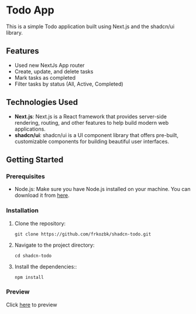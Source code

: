 # Todo App

This is a simple Todo application built using Next.js and the shadcn/ui library.

## Features

- Used new NextJs App router
- Create, update, and delete tasks
- Mark tasks as completed
- Filter tasks by status (All, Active, Completed)

## Technologies Used

- **Next.js**: Next.js is a React framework that provides server-side rendering, routing, and other features to help build modern web applications.
- **shadcn/ui**: shadcn/ui is a UI component library that offers pre-built, customizable components for building beautiful user interfaces.

## Getting Started

### Prerequisites

- Node.js: Make sure you have Node.js installed on your machine. You can download it from [here](https://nodejs.org).

### Installation

1. Clone the repository:

   ```shell
   git clone https://github.com/frkozbk/shadcn-todo.git

2. Navigate to the project directory:

   ```shell
   cd shadcn-todo

3. Install the dependencies::
    ```shell
    npm install
    
 ### Preview
 Click [here](https://shadcn-todo.vercel.app/) to preview
